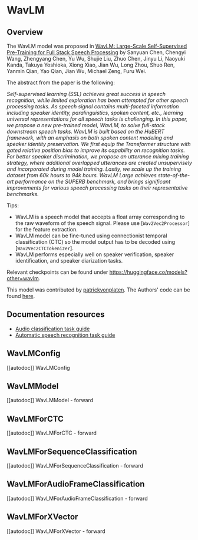 <!--Copyright 2021 The HuggingFace Team. All rights reserved.

Licensed under the Apache License, Version 2.0 (the "License"); you may not use this file except in compliance with
the License. You may obtain a copy of the License at

http://www.apache.org/licenses/LICENSE-2.0

Unless required by applicable law or agreed to in writing, software distributed under the License is distributed on
an "AS IS" BASIS, WITHOUT WARRANTIES OR CONDITIONS OF ANY KIND, either express or implied. See the License for the
specific language governing permissions and limitations under the License.

⚠️ Note that this file is in Markdown but contain specific syntax for our doc-builder (similar to MDX) that may not be
rendered properly in your Markdown viewer.

-->

# WavLM

## Overview

The WavLM model was proposed in [WavLM: Large-Scale Self-Supervised Pre-Training for Full Stack Speech Processing](https://arxiv.org/abs/2110.13900) by Sanyuan Chen, Chengyi Wang, Zhengyang Chen, Yu Wu, Shujie Liu, Zhuo Chen,
Jinyu Li, Naoyuki Kanda, Takuya Yoshioka, Xiong Xiao, Jian Wu, Long Zhou, Shuo Ren, Yanmin Qian, Yao Qian, Jian Wu,
Michael Zeng, Furu Wei.

The abstract from the paper is the following:

*Self-supervised learning (SSL) achieves great success in speech recognition, while limited exploration has been
attempted for other speech processing tasks. As speech signal contains multi-faceted information including speaker
identity, paralinguistics, spoken content, etc., learning universal representations for all speech tasks is
challenging. In this paper, we propose a new pre-trained model, WavLM, to solve full-stack downstream speech tasks.
WavLM is built based on the HuBERT framework, with an emphasis on both spoken content modeling and speaker identity
preservation. We first equip the Transformer structure with gated relative position bias to improve its capability on
recognition tasks. For better speaker discrimination, we propose an utterance mixing training strategy, where
additional overlapped utterances are created unsupervisely and incorporated during model training. Lastly, we scale up
the training dataset from 60k hours to 94k hours. WavLM Large achieves state-of-the-art performance on the SUPERB
benchmark, and brings significant improvements for various speech processing tasks on their representative benchmarks.*

Tips:

- WavLM is a speech model that accepts a float array corresponding to the raw waveform of the speech signal. Please use
  [`Wav2Vec2Processor`] for the feature extraction.
- WavLM model can be fine-tuned using connectionist temporal classification (CTC) so the model output has to be decoded
  using [`Wav2Vec2CTCTokenizer`].
- WavLM performs especially well on speaker verification, speaker identification, and speaker diarization tasks.

Relevant checkpoints can be found under https://huggingface.co/models?other=wavlm.

This model was contributed by [patrickvonplaten](https://huggingface.co/patrickvonplaten). The Authors' code can be
found [here](https://github.com/microsoft/unilm/tree/master/wavlm).

## Documentation resources

- [Audio classification task guide](../tasks/audio_classification)
- [Automatic speech recognition task guide](../tasks/asr)

## WavLMConfig

[[autodoc]] WavLMConfig

## WavLMModel

[[autodoc]] WavLMModel
    - forward

## WavLMForCTC

[[autodoc]] WavLMForCTC
    - forward

## WavLMForSequenceClassification

[[autodoc]] WavLMForSequenceClassification
    - forward

## WavLMForAudioFrameClassification

[[autodoc]] WavLMForAudioFrameClassification
    - forward

## WavLMForXVector

[[autodoc]] WavLMForXVector
    - forward
